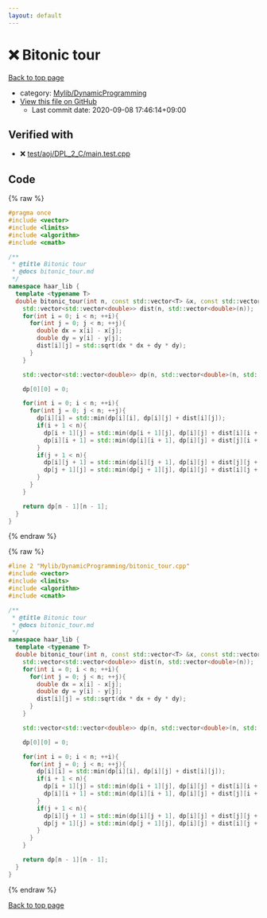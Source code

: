 ```yaml
---
layout: default
---
```


<!-- mathjax config similar to math.stackexchange -->
<script type="text/javascript" async
  src="https://cdnjs.cloudflare.com/ajax/libs/mathjax/2.7.5/MathJax.js?config=TeX-MML-AM_CHTML">
</script>
<script type="text/x-mathjax-config">
  MathJax.Hub.Config({
    TeX: { equationNumbers: { autoNumber: "AMS" }},
    tex2jax: {
      inlineMath: [ ['$','$'] ],
      processEscapes: true
    },
    "HTML-CSS": { matchFontHeight: false },
    displayAlign: "left",
    displayIndent: "2em"
  });
</script>

<script type="text/javascript" src="https://cdnjs.cloudflare.com/ajax/libs/jquery/3.4.1/jquery.min.js"></script>
<script src="https://cdn.jsdelivr.net/npm/jquery-balloon-js@1.1.2/jquery.balloon.min.js" integrity="sha256-ZEYs9VrgAeNuPvs15E39OsyOJaIkXEEt10fzxJ20+2I=" crossorigin="anonymous"></script>
<script type="text/javascript" src="../../../assets/js/copy-button.js"></script>
<link rel="stylesheet" href="../../../assets/css/copy-button.css" />


# :x: Bitonic tour

<a href="../../../index.html">Back to top page</a>

* category: <a href="../../../index.html#3a96c66483797c15eff4c0c3d8733619">Mylib/DynamicProgramming</a>
* <a href="{{ site.github.repository_url }}/blob/master/Mylib/DynamicProgramming/bitonic_tour.cpp">View this file on GitHub</a>
    - Last commit date: 2020-09-08 17:46:14+09:00




## Verified with

* :x: <a href="../../../verify/test/aoj/DPL_2_C/main.test.cpp.html">test/aoj/DPL_2_C/main.test.cpp</a>


## Code

<a id="unbundled"></a>
{% raw %}
```cpp
#pragma once
#include <vector>
#include <limits>
#include <algorithm>
#include <cmath>

/**
 * @title Bitonic tour
 * @docs bitonic_tour.md
 */
namespace haar_lib {
  template <typename T>
  double bitonic_tour(int n, const std::vector<T> &x, const std::vector<T> &y){
    std::vector<std::vector<double>> dist(n, std::vector<double>(n));
    for(int i = 0; i < n; ++i){
      for(int j = 0; j < n; ++j){
        double dx = x[i] - x[j];
        double dy = y[i] - y[j];
        dist[i][j] = std::sqrt(dx * dx + dy * dy);
      }
    }

    std::vector<std::vector<double>> dp(n, std::vector<double>(n, std::numeric_limits<double>::max()));

    dp[0][0] = 0;

    for(int i = 0; i < n; ++i){
      for(int j = 0; j < n; ++j){
        dp[i][i] = std::min(dp[i][i], dp[i][j] + dist[i][j]);
        if(i + 1 < n){
          dp[i + 1][j] = std::min(dp[i + 1][j], dp[i][j] + dist[i][i + 1]);
          dp[i][i + 1] = std::min(dp[i][i + 1], dp[i][j] + dist[j][i + 1]);
        }
        if(j + 1 < n){
          dp[i][j + 1] = std::min(dp[i][j + 1], dp[i][j] + dist[j][j + 1]);
          dp[j + 1][j] = std::min(dp[j + 1][j], dp[i][j] + dist[i][j + 1]);
        }
      }
    }

    return dp[n - 1][n - 1];
  }
}

```
{% endraw %}

<a id="bundled"></a>
{% raw %}
```cpp
#line 2 "Mylib/DynamicProgramming/bitonic_tour.cpp"
#include <vector>
#include <limits>
#include <algorithm>
#include <cmath>

/**
 * @title Bitonic tour
 * @docs bitonic_tour.md
 */
namespace haar_lib {
  template <typename T>
  double bitonic_tour(int n, const std::vector<T> &x, const std::vector<T> &y){
    std::vector<std::vector<double>> dist(n, std::vector<double>(n));
    for(int i = 0; i < n; ++i){
      for(int j = 0; j < n; ++j){
        double dx = x[i] - x[j];
        double dy = y[i] - y[j];
        dist[i][j] = std::sqrt(dx * dx + dy * dy);
      }
    }

    std::vector<std::vector<double>> dp(n, std::vector<double>(n, std::numeric_limits<double>::max()));

    dp[0][0] = 0;

    for(int i = 0; i < n; ++i){
      for(int j = 0; j < n; ++j){
        dp[i][i] = std::min(dp[i][i], dp[i][j] + dist[i][j]);
        if(i + 1 < n){
          dp[i + 1][j] = std::min(dp[i + 1][j], dp[i][j] + dist[i][i + 1]);
          dp[i][i + 1] = std::min(dp[i][i + 1], dp[i][j] + dist[j][i + 1]);
        }
        if(j + 1 < n){
          dp[i][j + 1] = std::min(dp[i][j + 1], dp[i][j] + dist[j][j + 1]);
          dp[j + 1][j] = std::min(dp[j + 1][j], dp[i][j] + dist[i][j + 1]);
        }
      }
    }

    return dp[n - 1][n - 1];
  }
}

```
{% endraw %}

<a href="../../../index.html">Back to top page</a>

